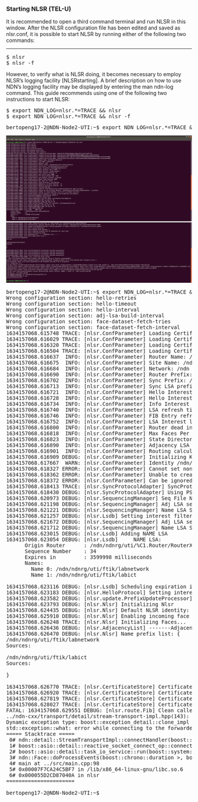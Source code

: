 ### Starting NLSR (TEL-U)
It is recommended to open a third command terminal and run NLSR in this window. After the NLSR configuration file has been edited and saved as nlsr.conf, it is possible to start NLSR by running either of the following two commands:
***
<pre>
$ nlsr
$ nlsr -f <configuration-file>
</pre>

However, to verify what is NLSR doing, it becomes necessary to employ NLSR’s logging facility [NLSRstarting]. A brief description on how to use NDN’s logging facility may be displayed by entering the man ndn-log command. This guide recommends using one of the following two instructions to start NLSR:
<pre>
$ export NDN_LOG=nlsr.*=TRACE && nlsr
$ export NDN_LOG=nlsr.*=TRACE && nlsr -f <configuration-file>
</pre>

<pre>
bertopeng17-2@NDN-Node2-UTI:~$ export NDN_LOG=nlsr.*=TRACE && nlsr -f /home/bertopeng17-2/NLSR/nlsr-uti.conf 
</pre>

![alt img](https://github.com/syaifulahdan/Mini-NDN-Work/blob/main/Assignment%202:NDNrg-Topology/NDNrg-Image-Node2/NLSR-Image-Node2/NLSR-start-node2-1.png)
![alt img](https://github.com/syaifulahdan/Mini-NDN-Work/blob/main/Assignment%202:NDNrg-Topology/NDNrg-Image-Node2/NLSR-Image-Node2/NLSR-start-node2-2.png)


<pre>
bertopeng17-2@NDN-Node2-UTI:~$ export NDN_LOG=nlsr.*=TRACE && nlsr -f /home/bertopeng17-2/NLSR/nlsr-uti.conf 
Wrong configuration section: hello-retries
Wrong configuration section: hello-timeout
Wrong configuration section: hello-interval
Wrong configuration section: adj-lsa-build-interval
Wrong configuration section: face-dataset-fetch-tries
Wrong configuration section: face-dataset-fetch-interval
1634157068.615748 TRACE: [nlsr.ConfParameter] Loading Certificate Name: /ndn/KEY/%C7%96%E1%E8w%C8-%0B/self/v=1633716835538
1634157068.616029 TRACE: [nlsr.ConfParameter] Loading Certificate Name: /ndn/ndnrg/uti/KEY/%D0%93%3F%E6%14%BB%22j/NA/v=1633717793473
1634157068.616320 TRACE: [nlsr.ConfParameter] Loading Certificate Name: /ndn/ndnrg/uti/%C1.Operator/op/KEY/%E8%D08%09%85%EB%FD%1D/NA/v=1633718199068
1634157068.616504 TRACE: [nlsr.ConfParameter] Loading Certificate Name: /ndn/ndnrg/uti/%C1.Router/routerX2/KEY/%26%F7%D1%03m%C04z/NA/v=1633718745400
1634157068.616637  INFO: [nlsr.ConfParameter] Router Name: /%C1.Router/RouterX2
1634157068.616675  INFO: [nlsr.ConfParameter] Site Name: /ndnrg/uti
1634157068.616684  INFO: [nlsr.ConfParameter] Network: /ndn
1634157068.616690  INFO: [nlsr.ConfParameter] Router Prefix: /ndn/ndnrg/uti/%C1.Router/RouterX2
1634157068.616702  INFO: [nlsr.ConfParameter] Sync Prefix: /localhop/ndn/nlsr/sync/v=10
1634157068.616713  INFO: [nlsr.ConfParameter] Sync LSA prefix: /localhop/ndn/nlsr/LSA
1634157068.616721  INFO: [nlsr.ConfParameter] Hello Interest retry number: 3
1634157068.616728  INFO: [nlsr.ConfParameter] Hello Interest resend second: 1
1634157068.616734  INFO: [nlsr.ConfParameter] Info Interest interval: 60
1634157068.616740  INFO: [nlsr.ConfParameter] LSA refresh time: 1800
1634157068.616746  INFO: [nlsr.ConfParameter] FIB Entry refresh time: 3600
1634157068.616752  INFO: [nlsr.ConfParameter] LSA Interest lifetime: 4 seconds
1634157068.616800  INFO: [nlsr.ConfParameter] Router dead interval: 3600
1634157068.616818  INFO: [nlsr.ConfParameter] Max Faces Per Prefix: 3
1634157068.616823  INFO: [nlsr.ConfParameter] State Directory: /var/lib/nlsr
1634157068.616890  INFO: [nlsr.ConfParameter] Adjacency LSA build interval:  10
1634157068.616901  INFO: [nlsr.ConfParameter] Routing calculation interval:  15
1634157068.616909 DEBUG: [nlsr.ConfParameter] Initializing Key ...
1634157068.617667  WARN: [nlsr.ConfParameter] Identity /ndn/ndnrg/uti/%C1.Router/RouterX2/nlsr does not exist
1634157068.618327 ERROR: [nlsr.ConfParameter] Cannot set non-existing identity `/ndn/ndnrg/uti/%C1.Router/RouterX2/nlsr` as default
1634157068.618362 ERROR: [nlsr.ConfParameter] Unable to create identity, NLSR will run without security!
1634157068.618372 ERROR: [nlsr.ConfParameter] Can be ignored if running in non-production environments.
1634157068.618413 TRACE: [nlsr.SyncProtocolAdapter] SyncProtocol value: 0
1634157068.618430 DEBUG: [nlsr.SyncProtocolAdapter] Using PSync
1634157068.620973 DEBUG: [nlsr.SequencingManager] Seq File Name: /var/lib/nlsr/nlsrSeqNo.txt
1634157068.621198 DEBUG: [nlsr.SequencingManager] Adj LSA seq no: 30
1634157068.621221 DEBUG: [nlsr.SequencingManager] Name LSA Seq no: 33
1634157068.621257 DEBUG: [nlsr.Lsdb] Setting interest filter for LsaPrefix: /localhop/ndn/nlsr/LSA
1634157068.621672 DEBUG: [nlsr.SequencingManager] Adj LSA seq no: 30
1634157068.621712 DEBUG: [nlsr.SequencingManager] Name LSA Seq no: 34
1634157068.623015 DEBUG: [nlsr.Lsdb] Adding NAME LSA
1634157068.623054 DEBUG: [nlsr.Lsdb]     NAME LSA:
      Origin Router      : /ndn/ndnrg/uti/%C1.Router/RouterX2
      Sequence Number    : 34
      Expires in         : 3599998 milliseconds
      Names:
        Name 0: /ndn/ndnrg/uti/ftik/labnetwork
        Name 1: /ndn/ndnrg/uti/ftik/labict

1634157068.623116 DEBUG: [nlsr.Lsdb] Scheduling expiration in: 1810 seconds for /ndn/ndnrg/uti/%C1.Router/RouterX2
1634157068.623183 DEBUG: [nlsr.HelloProtocol] Setting interest filter for Hello interest: /ndn/ndnrg/uti/%C1.Router/RouterX2/nlsr/INFO
1634157068.623582 DEBUG: [nlsr.update.PrefixUpdateProcessor] Setting dispatcher to capture Interests for: /localhost/nlsr/prefix-update
1634157068.623793 DEBUG: [nlsr.Nlsr] Initializing Nlsr
1634157068.624435 DEBUG: [nlsr.Nlsr] Default NLSR identity: /
1634157068.625910 DEBUG: [nlsr.Nlsr] Enabling incoming face id indication for local face.
1634157068.626248 TRACE: [nlsr.Nlsr] Initializing Faces...
1634157068.626436 DEBUG: [nlsr.AdjacencyList] -------Adjacency List--------
1634157068.626470 DEBUG: [nlsr.Nlsr] Name prefix list: {
/ndn/ndnrg/uti/ftik/labnetwork
Sources:
  
/ndn/ndnrg/uti/ftik/labict
Sources:
  
}

1634157068.626770 TRACE: [nlsr.CertificateStore] Certificate inserted successfully
1634157068.626920 TRACE: [nlsr.CertificateStore] Certificate inserted successfully
1634157068.627819 TRACE: [nlsr.CertificateStore] Certificate inserted successfully
1634157068.628027 TRACE: [nlsr.CertificateStore] Certificate inserted successfully
FATAL: 1634157068.629551 DEBUG: [nlsr.route.Fib] Clean called
../ndn-cxx/transport/detail/stream-transport-impl.hpp(143): Throw in function connectHandler
Dynamic exception type: boost::exception_detail::clone_impl<boost::exception_detail::error_info_injector<ndn::Transport::Error> >
std::exception::what: error while connecting to the forwarder (No such file or directory)
===== Stacktrace =====
 0# ndn::detail::StreamTransportImpl<ndn::UnixTransport, boost::asio::local::stream_protocol>::connectHandler(boost::system::error_code const&) at ../ndn-cxx/transport/detail/stream-transport-impl.hpp:143
 1# boost::asio::detail::reactive_socket_connect_op<ndn::detail::StreamTransportImpl<ndn::UnixTransport, boost::asio::local::stream_protocol>::connect(boost::asio::local::basic_endpoint<boost::asio::local::stream_protocol> const&)::{lambda(auto:1 const&)#2}>::do_complete(boost::asio::detail::task_io_service*, boost::asio::detail::task_io_service_operation*, boost::system::error_code const&, unsigned long) at /usr/include/boost/asio/detail/reactive_socket_connect_op.hpp:84
 2# boost::asio::detail::task_io_service::run(boost::system::error_code&) at /usr/include/boost/asio/detail/impl/task_io_service.ipp:149
 3# ndn::Face::doProcessEvents(boost::chrono::duration<long, boost::ratio<1l, 1000l> >, bool) at ../ndn-cxx/face.cpp:286
 4# main at ../src/main.cpp:98
 5# 0x00007F7CA24C5BF7 in /lib/x86_64-linux-gnu/libc.so.6
 6# 0x000055D2CD87040A in nlsr
======================

bertopeng17-2@NDN-Node2-UTI:~$ 
</pre>


